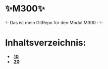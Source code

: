 # :sparkles:M300:sparkles:
:sparkles: Das ist mein GitRepo für den Modul M300 : :sparkles:
# Inhaltsverzeichnis:
  - .[__10__](https://github.com/aurora150/M300/tree/main/_10_)
  - .[__20__](https://github.com/aurora150/M300/tree/main/_20_)
